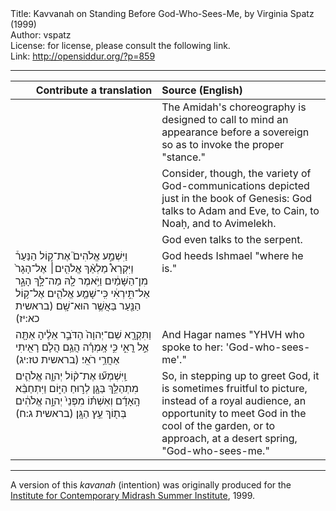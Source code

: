 <html>
<head></head>
<body>
Title: Kavvanah on Standing Before God-Who-Sees-Me, by Virginia Spatz (1999)<br />
Author: vspatz<br />
License: for license, please consult the following link.<br />
Link: <a href="http://opensiddur.org/?p=859">http://opensiddur.org/?p=859</a>
<p />
<hr />

<table style="margin-left: auto;margin-right: auto;" class="draggable">
<thead><tr><th id="x" style="text-align: right;">Contribute a translation</th><th style="text-align: left;">Source (English)</th></tr></thead>
<tbody>
<tr><td style="vertical-align:top;" width="46%">
<div class="liturgy"><span lang="he">

</span></div></td>
 
<td style="vertical-align:top;" width="53%">
<div class="english">
The Amidah's choreography 
is designed to call to mind 
an appearance before a sovereign 
so as to invoke the proper "stance." 
</div></td></tr>


<tr><td style="vertical-align:top;" width="46%">
<div class="liturgy"><span lang="he">

</span></div></td>
 
<td style="vertical-align:top;" width="53%">
<div class="english">
Consider, though, the variety of God-communications depicted just in the book of Genesis: 
God talks to Adam and Eve, 
to Cain, 
to Noaḥ, 
and to Avimelekh. 
</div></td></tr>


<tr><td style="vertical-align:top;" width="46%">
<div class="liturgy"><span lang="he">

</span></div></td>
 
<td style="vertical-align:top;" width="53%">
<div class="english">
God even talks to the serpent. 
</div></td></tr>


<tr><td style="vertical-align:top;" width="46%">
<div class="liturgy"><span lang="he">
וַיִּשְׁמַ֣ע אֱלֹהִים֮ אֶת־ק֣וֹל הַנַּעַר֒ וַיִּקְרָא֩ מַלְאַ֨ךְ אֱלֹהִ֤ים׀ אֶל־הָגָר֙ מִן־הַשָּׁמַ֔יִם וַיֹּ֥אמֶר לָ֖הּ מַה־לָּ֣ךְ הָגָ֑ר אַל־תִּ֣ירְאִ֔י כִּֽי־שָׁמַ֧ע אֱלֹהִ֛ים אֶל־ק֥וֹל הַנַּ֖עַר בַּאֲשֶׁ֥ר הוּא־שָֽׁם׃ <span class="citation">(בראשית כא:יז)</span>
</span></div></td>
 
<td style="vertical-align:top;" width="53%">
<div class="english">
God heeds Ishmael "where he is." 
</div></td></tr>


<tr><td style="vertical-align:top;" width="46%">
<div class="liturgy"><span lang="he">
וַתִּקְרָ֤א שֵׁם־יְהוָה֙ הַדֹּבֵ֣ר אֵלֶ֔יהָ אַתָּ֖ה אֵ֣ל רֳאִ֑י כִּ֣י אָֽמְרָ֗ה הֲגַ֥ם הֲלֹ֛ם רָאִ֖יתִי אַחֲרֵ֥י רֹאִֽי׃ <span class="citation">(בראשית טז:יג)</span>
</span></div></td>
 
<td style="vertical-align:top;" width="53%">
<div class="english">
And Hagar names "YHVH who spoke to her: 'God-who-sees-me'."
</div></td></tr>


<tr><td style="vertical-align:top;" width="46%">
<div class="liturgy"><span lang="he">
וַֽיִּשְׁמְע֞וּ אֶת־ק֨וֹל יְהוָ֧ה אֱלֹהִ֛ים מִתְהַלֵּ֥ךְ בַּגָּ֖ן לְר֣וּחַ הַיּ֑וֹם וַיִּתְחַבֵּ֨א הָֽאָדָ֜ם וְאִשְׁתּ֗וֹ מִפְּנֵי֙ יְהוָ֣ה אֱלֹהִ֔ים בְּת֖וֹךְ עֵ֥ץ הַגָּֽן׃ <span class="citation">(בראשית ג:ח)</span>
</span></div></td>
 
<td style="vertical-align:top;" width="53%">
<div class="english">
So, in stepping up to greet God, 
it is sometimes fruitful to picture, 
instead of a royal audience, 
an opportunity to meet God in the cool of the garden, 
or to approach, at a desert spring, "God-who-sees-me."
</div></td></tr>
</tbody></table>

<hr />

A version of this <em>kavanah</em> (intention) was originally produced for the <a href="http://www.icmidrash.org">Institute for Contemporary Midrash Summer Institute</a>, 1999.
</body>
</html>